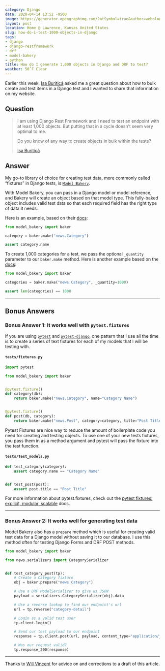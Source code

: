 ```yaml
---
category: Django
date: 2020-04-14 13:52 -0500
image: https://generator.opengraphimg.com/?atSymbol=true&author=webology&authorSize=text-2xl&tags=django%2Cdjango-restframework%2Cdrf%2Cmodel-bakery%2Cpython&title=How+do+I+generate+1%2C000+objects+in+Django+and+DRF+to+test%3F
layout: post
location: Home @ Lawrence, Kansas United States
slug: how-do-i-test-1000-objects-in-django
tags:
- django
- django-restframework
- drf
- model-bakery
- python
title: How do I generate 1,000 objects in Django and DRF to test?
weather: 50˚F Clear
---
```


Earlier this week, [Isa Buriticá](https://twitter.com/iris9112) asked me a great question about how to bulk create and test items in a Django test and I wanted to share that information on my website.

## Question

> I am using Django Rest Framework and I need to test an endpoint with at least 1,000 objects.  But putting that in a cycle doesn't seem very optimal to me.
> 
> Do you know of any way to create objects in bulk within the tests?
>
> [Isa Buriticá](https://twitter.com/iris9112)

## Answer

My go-to library of choice for creating test data, more commonly called “fixtures” in Django tests, is [`Model Bakery`](https://github.com/model-bakers/model_bakery). 

With Model Bakery, you can pass in a Django model or model reference, and Bakery will create an object based on that model type. This fully-baked object includes valid test data so that each required field has the right type of data it needs.

Here is an example, based on their [docs](https://model-bakery.readthedocs.io/en/latest/basic_usage.html#basic-usage):

<!-- embedme src/example-01.py -->
```python 
from model_bakery import baker

category = baker.make("news.Category")

assert category.name
```

To create 1,000 categories for a  test, we pass the optional `_quantity` parameter to our `baker.make` method. Here is another example based on the [docs](https://model-bakery.readthedocs.io/en/latest/basic_usage.html#more-than-one-instance):

<!-- embedme src/example-02.py -->
```python 
from model_bakery import baker

categories = baker.make("news.Category", _quantity=1000)

assert len(categories) == 1000
```

----

## Bonus Answers

### Bonus Answer 1: It works well with `pytest.fixtures`

If you are using [`pytest`](https://github.com/pytest-dev/pytest) and [`pytest-django`](https://github.com/pytest-dev/pytest-django), one pattern that I use all the time is to create a series of text fixtures for each of my models that I will be testing with.

#### `tests/fixtures.py`

<!-- embedme src/example-03-fixtures.py -->
```python
import pytest

from model_bakery import baker


@pytest.fixture()
def category(db):
    return baker.make("news.Category", name="Category Name")


@pytest.fixture()
def post(db, category):
    return baker.make("news.Post", category=category, title="Post Title")
```

Pytest Fixtures are nice way to reduce the amount of boilerplate code you need for creating and testing objects. To use one of your new tests fixtures, you pass them in as a method argument and pytest will pass the fixture into the test function.

#### `tests/test_models.py`

<!-- embedme src/example-04-test_models.py -->
```python
def test_category(category):
    assert category.name == "Category Name"


def test_post(post):
    assert post.title == "Post Title"
```

For more information about pytest.fixtures, check out the [pytest fixtures: explicit, modular, scalable](https://docs.pytest.org/en/latest/fixture.html) docs.

----

### Bonus Answer 2: It works well for generating test data

Model Bakery also has a `prepare` method which is useful for creating valid test data for a Django model without saving it to our database. I use this method often for testing Django Forms and DRF POST methods. 

<!-- embedme src/example-05.py -->
```python
from model_bakery import baker

from news.serializers import CategorySerializer


def test_category_post(tp):
    # Create a Category fixture
    obj = baker.prepare("news.Category")

    # Use a DRF ModelSerializer to give us JSON
    payload = serializers.CategorySerializer(obj).data

    # Use a reverse lookup to find our endpoint's url
    url = tp.reverse("category-detail")

    # Login as a valid test user
    tp.client.login()

    # Send our test payload to our endpoint
    response = tp.client.post(url, payload, content_type="application/json")

    # Was our request valid?
    tp.response_200(response)
```

----

Thanks to [Will Vincent](https://wsvincent.com/) for advice on and corrections to a draft of this article.